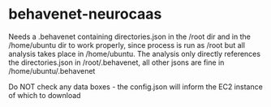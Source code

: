 # behavenet-neurocaas

Needs a .behavenet containing directories.json in the /root dir and in the /home/ubuntu dir to work properly, since process is run as /root but all analysis takes place in /home/ubuntu. The analysis only directly references the directories.json in /root/.behavenet, all other jsons are fine in /home/ubuntu/.behavenet

Do NOT check any data boxes - the config.json will inform the EC2 instance of which to download
